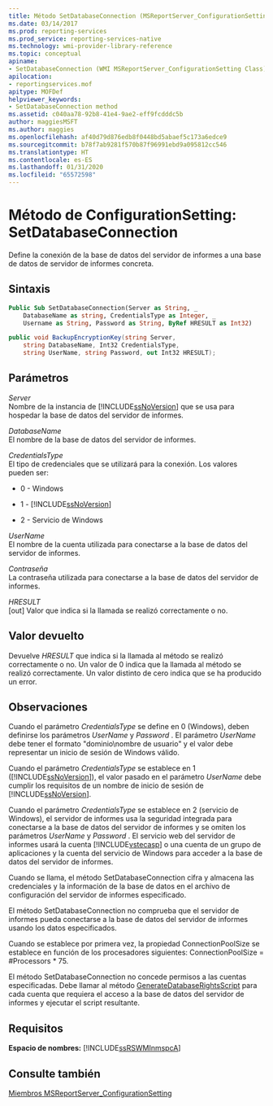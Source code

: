 ```yaml
---
title: Método SetDatabaseConnection (MSReportServer_ConfigurationSetting de WMI) | Microsoft Docs
ms.date: 03/14/2017
ms.prod: reporting-services
ms.prod_service: reporting-services-native
ms.technology: wmi-provider-library-reference
ms.topic: conceptual
apiname:
- SetDatabaseConnection (WMI MSReportServer_ConfigurationSetting Class)
apilocation:
- reportingservices.mof
apitype: MOFDef
helpviewer_keywords:
- SetDatabaseConnection method
ms.assetid: c040aa78-92b8-41e4-9ae2-eff9fcdddc5b
author: maggiesMSFT
ms.author: maggies
ms.openlocfilehash: af40d79d876edb8f0448bd5abaef5c173a6edce9
ms.sourcegitcommit: b78f7ab9281f570b87f96991ebd9a095812cc546
ms.translationtype: HT
ms.contentlocale: es-ES
ms.lasthandoff: 01/31/2020
ms.locfileid: "65572598"
---
```

# <a name="configurationsetting-method---setdatabaseconnection"></a>Método de ConfigurationSetting: SetDatabaseConnection
  Define la conexión de la base de datos del servidor de informes a una base de datos de servidor de informes concreta.  
  
## <a name="syntax"></a>Sintaxis  
  
```vb  
Public Sub SetDatabaseConnection(Server as String, _  
    DatabaseName as string, CredentialsType as Integer, _  
    Username as String, Password as String, ByRef HRESULT as Int32)  
```  
  
```csharp  
public void BackupEncryptionKey(string Server,   
    string DatabaseName, Int32 CredentialsType,   
    string UserName, string Password, out Int32 HRESULT);  
```  
  
## <a name="parameters"></a>Parámetros  
 *Server*  
 Nombre de la instancia de [!INCLUDE[ssNoVersion](../../includes/ssnoversion-md.md)] que se usa para hospedar la base de datos del servidor de informes.  
  
 *DatabaseName*  
 El nombre de la base de datos del servidor de informes.  
  
 *CredentialsType*  
 El tipo de credenciales que se utilizará para la conexión. Los valores pueden ser:  
  
-   0 - Windows  
  
-   1 - [!INCLUDE[ssNoVersion](../../includes/ssnoversion-md.md)]  
  
-   2 - Servicio de Windows  
  
 *UserName*  
 El nombre de la cuenta utilizada para conectarse a la base de datos del servidor de informes.  
  
 *Contraseña*  
 La contraseña utilizada para conectarse a la base de datos del servidor de informes.  
  
 *HRESULT*  
 [out] Valor que indica si la llamada se realizó correctamente o no.  
  
## <a name="return-value"></a>Valor devuelto  
 Devuelve *HRESULT* que indica si la llamada al método se realizó correctamente o no. Un valor de 0 indica que la llamada al método se realizó correctamente. Un valor distinto de cero indica que se ha producido un error.  
  
## <a name="remarks"></a>Observaciones  
 Cuando el parámetro *CredentialsType* se define en 0 (Windows), deben definirse los parámetros *UserName* y *Password* . El parámetro *UserName* debe tener el formato "dominio\nombre de usuario" y el valor debe representar un inicio de sesión de Windows válido.  
  
 Cuando el parámetro *CredentialsType* se establece en 1 ([!INCLUDE[ssNoVersion](../../includes/ssnoversion-md.md)]), el valor pasado en el parámetro *UserName* debe cumplir los requisitos de un nombre de inicio de sesión de [!INCLUDE[ssNoVersion](../../includes/ssnoversion-md.md)].  
  
 Cuando el parámetro *CredentialsType* se establece en 2 (servicio de Windows), el servidor de informes usa la seguridad integrada para conectarse a la base de datos del servidor de informes y se omiten los parámetros *UserName* y *Password* . El servicio web del servidor de informes usará la cuenta [!INCLUDE[vstecasp](../../includes/vstecasp-md.md)] o una cuenta de un grupo de aplicaciones y la cuenta del servicio de Windows para acceder a la base de datos del servidor de informes.  
  
 Cuando se llama, el método SetDatabaseConnection cifra y almacena las credenciales y la información de la base de datos en el archivo de configuración del servidor de informes especificado.  
  
 El método SetDatabaseConnection no comprueba que el servidor de informes pueda conectarse a la base de datos del servidor de informes usando los datos especificados.  
  
 Cuando se establece por primera vez, la propiedad ConnectionPoolSize se establece en función de los procesadores siguientes: ConnectionPoolSize = #Processors * 75.  
  
 El método SetDatabaseConnection no concede permisos a las cuentas especificadas. Debe llamar al método [GenerateDatabaseRightsScript](../../reporting-services/wmi-provider-library-reference/configurationsetting-method-generatedatabaserightsscript.md) para cada cuenta que requiera el acceso a la base de datos del servidor de informes y ejecutar el script resultante.  
  
## <a name="requirements"></a>Requisitos  
 **Espacio de nombres:** [!INCLUDE[ssRSWMInmspcA](../../includes/ssrswminmspca-md.md)]  
  
## <a name="see-also"></a>Consulte también  
 [Miembros MSReportServer_ConfigurationSetting](../../reporting-services/wmi-provider-library-reference/msreportserver-configurationsetting-members.md)  
  
  
